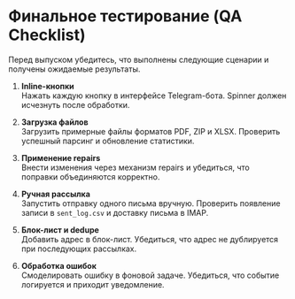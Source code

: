 # Финальное тестирование (QA Checklist)

Перед выпуском убедитесь, что выполнены следующие сценарии и получены ожидаемые результаты.

1. **Inline-кнопки**  
   Нажать каждую кнопку в интерфейсе Telegram-бота. Spinner должен исчезнуть после обработки.

2. **Загрузка файлов**  
   Загрузить примерные файлы форматов PDF, ZIP и XLSX. Проверить успешный парсинг и обновление статистики.

3. **Применение repairs**  
   Внести изменения через механизм repairs и убедиться, что поправки объединяются корректно.

4. **Ручная рассылка**  
   Запустить отправку одного письма вручную. Проверить появление записи в `sent_log.csv` и доставку письма в IMAP.

5. **Блок-лист и dedupe**  
   Добавить адрес в блок-лист. Убедиться, что адрес не дублируется при последующих рассылках.

6. **Обработка ошибок**  
   Смоделировать ошибку в фоновой задаче. Убедиться, что событие логируется и приходит уведомление.

